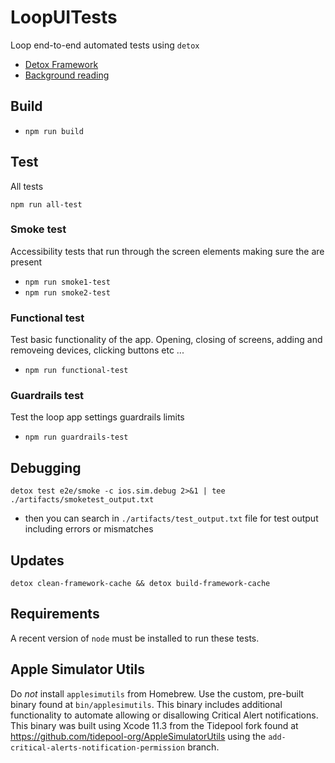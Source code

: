 # LoopUITests
Loop end-to-end automated tests using `detox`

 - [Detox Framework](https://github.com/wix/Detox)
 - [Background reading](https://hackernoon.com/detox-gray-box-end-to-end-testing-framework-for-mobile-apps-196ccd9564ce)


## Build
- `npm run build`

## Test

All tests

`npm run all-test`

### Smoke test
Accessibility tests that run through the screen elements making sure the are present

- `npm run smoke1-test`
- `npm run smoke2-test`

### Functional test
Test basic functionality of the app. Opening, closing of screens, adding and removeing devices, clicking buttons etc ...

- `npm run functional-test`

### Guardrails test
Test the loop app settings guardrails limits

- `npm run guardrails-test`

## Debugging

`detox test e2e/smoke -c ios.sim.debug 2>&1 | tee ./artifacts/smoketest_output.txt`

 - then you can search in `./artifacts/test_output.txt` file for test output including errors or mismatches

## Updates
`detox clean-framework-cache && detox build-framework-cache`

## Requirements

A recent version of `node` must be installed to run these tests.

## Apple Simulator Utils

Do *not* install `applesimutils` from Homebrew. Use the custom, pre-built binary found at `bin/applesimutils`. This binary includes additional functionality to automate allowing or disallowing Critical Alert notifications. This binary was built using Xcode 11.3 from the Tidepool fork found at https://github.com/tidepool-org/AppleSimulatorUtils using the `add-critical-alerts-notification-permission` branch.
